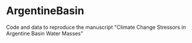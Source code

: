 # ArgentineBasin
Code and data to reproduce the manuscript "Climate Change Stressors in Argentine Basin Water Masses"
